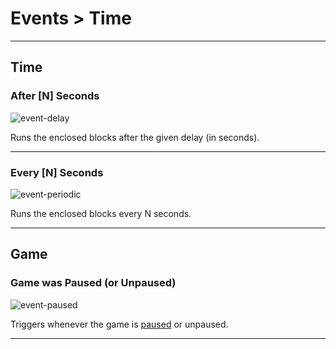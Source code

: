 # Events > Time

***

## Time

### <a name="event-delay"></a> After [N] Seconds

![event-delay](http://static.stencyl.com/pedia2/block-images/13%20-%20Events/5%20-%20Time/event-delay.png)

Runs the enclosed blocks after the given delay (in seconds).

***

### <a name="event-periodic"></a> Every [N] Seconds

![event-periodic](http://static.stencyl.com/pedia2/block-images/13%20-%20Events/5%20-%20Time/event-periodic.png)

Runs the enclosed blocks every N seconds.

***

## Game

### <a name="event-paused"></a> Game was Paused (or Unpaused)

![event-paused](http://static.stencyl.com/pedia2/block-images/13%20-%20Events/6%20-%20Time/event-paused.png)

Triggers whenever the game is [paused](http://www.stencyl.com/help/view/pausing/) or unpaused.

***

